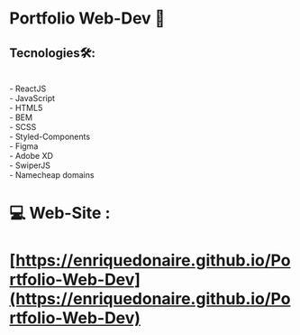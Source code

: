 #  Portfolio Web-Dev 🚀
##  Tecnologies🛠️: 
<br/>
- ReactJS <br/>
- JavaScript <br/>
- HTML5 <br/>
- BEM <br/>
- SCSS <br/>
- Styled-Components <br/>
- Figma <br/>
- Adobe XD <br/>
- SwiperJS <br/>
- Namecheap domains
<br/>

#  💻 Web-Site : 

#   [https://enriquedonaire.github.io/Portfolio-Web-Dev](https://enriquedonaire.github.io/Portfolio-Web-Dev)
